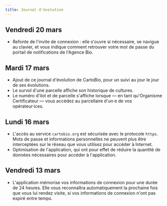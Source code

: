 ```yaml
---
title: Journal d'évolution
---
```


## Vendredi 20 mars

- Refonte de l'invite de connexion : elle s'ouvre si nécessaire,
  se navigue au clavier, et vous indique comment retrouver votre mot
  de passe du portail de notifications de l'Agence Bio.

## Mardi 17 mars

- Ajout de ce journal d'évolution de CartoBio, pour un suivi au jour
  le jour de ses évolutions.
- Le survol d'une parcelle affiche son historique de cultures.
- Le numéro d'ilot et de parcelle s'affiche lorsque — en tant qu'Organisme Certificateur —
  vous accédez au parcellaire d'un·e de vos opérateur·ices.

## Lundi 16 mars

- L'accès au service `cartobio.org` est sécurisée avec le protocole `https`.
  Mots de passe et informations personnelles ne peuvent plus être interceptées
  sur le réseau que vous utilisez pour accéder à Internet.
- Optimisation de l'application, qui ont pour effet de réduire la
  quantité de données nécessaires pour accéder à l'application.

## Vendredi 13 mars

- L'application mémorise vos informations de connexion pour une durée de 24 heures.
  Elle vous reconnaîtra automatiquement la prochaine fois que vous lui rendez visite,
  si vos informations de connexion n'ont pas expiré entre temps.
